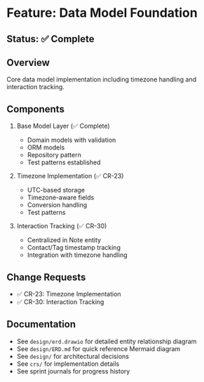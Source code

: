 # Feature: Data Model Foundation

## Status: ✅ Complete

## Overview
Core data model implementation including timezone handling and interaction tracking.

## Components
1. Base Model Layer (✅ Complete)
   - Domain models with validation
   - ORM models
   - Repository pattern
   - Test patterns established

2. Timezone Implementation (✅ CR-23)
   - UTC-based storage
   - Timezone-aware fields
   - Conversion handling
   - Test patterns

3. Interaction Tracking (✅ CR-30)
   - Centralized in Note entity
   - Contact/Tag timestamp tracking
   - Integration with timezone handling

## Change Requests
- ✅ CR-23: Timezone Implementation
- ✅ CR-30: Interaction Tracking

## Documentation
- See `design/erd.drawio` for detailed entity relationship diagram
- See `design/ERD.md` for quick reference Mermaid diagram
- See `design/` for architectural decisions
- See `crs/` for implementation details
- See sprint journals for progress history

